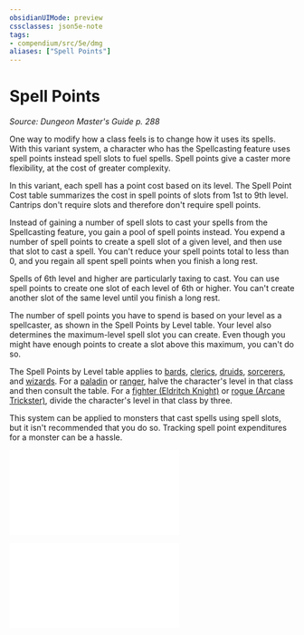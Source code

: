 ```yaml
---
obsidianUIMode: preview
cssclasses: json5e-note
tags:
- compendium/src/5e/dmg
aliases: ["Spell Points"]
---
```

# Spell Points
*Source: Dungeon Master's Guide p. 288* 

One way to modify how a class feels is to change how it uses its spells. With this variant system, a character who has the Spellcasting feature uses spell points instead spell slots to fuel spells. Spell points give a caster more flexibility, at the cost of greater complexity.

In this variant, each spell has a point cost based on its level. The Spell Point Cost table summarizes the cost in spell points of slots from 1st to 9th level. Cantrips don't require slots and therefore don't require spell points.

Instead of gaining a number of spell slots to cast your spells from the Spellcasting feature, you gain a pool of spell points instead. You expend a number of spell points to create a spell slot of a given level, and then use that slot to cast a spell. You can't reduce your spell points total to less than 0, and you regain all spent spell points when you finish a long rest.

Spells of 6th level and higher are particularly taxing to cast. You can use spell points to create one slot of each level of 6th or higher. You can't create another slot of the same level until you finish a long rest.

The number of spell points you have to spend is based on your level as a spellcaster, as shown in the Spell Points by Level table. Your level also determines the maximum-level spell slot you can create. Even though you might have enough points to create a slot above this maximum, you can't do so.

The Spell Points by Level table applies to [bards](/3-Mechanics/CLI/classes/bard.md), [clerics](/3-Mechanics/CLI/classes/cleric.md), [druids](/3-Mechanics/CLI/classes/druid.md), [sorcerers](/3-Mechanics/CLI/classes/sorcerer.md), and [wizards](/3-Mechanics/CLI/classes/wizard.md). For a [paladin](/3-Mechanics/CLI/classes/paladin.md) or [ranger](/3-Mechanics/CLI/classes/ranger.md), halve the character's level in that class and then consult the table. For a [fighter (Eldritch Knight)](/3-Mechanics/CLI/classes/fighter-eldritch-knight.md) or [rogue (Arcane Trickster)](/3-Mechanics/CLI/classes/rogue-arcane-trickster.md), divide the character's level in that class by three.

This system can be applied to monsters that cast spells using spell slots, but it isn't recommended that you do so. Tracking spell point expenditures for a monster can be a hassle.

![Variant: Spell Points; Spell Point Cost](/3-Mechanics/CLI/tables/variant-spell-points-spell-point-cost.md)

![Variant: Spell Points; Spell Points by Level](/3-Mechanics/CLI/tables/variant-spell-points-spell-points-by-level.md)
